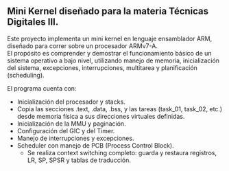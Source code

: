 Mini Kernel diseñado para la materia Técnicas Digitales III.
---
Este proyecto implementa un mini kernel en lenguaje ensamblador ARM, diseñado para correr sobre un procesador ARMv7-A.  
El propósito es comprender y demostrar el funcionamiento básico de un sistema operativo a bajo nivel, utilizando manejo de memoria, inicialización del sistema, excepciones, interrupciones, multitarea y planificación (scheduling).

El programa cuenta con:  
- Inicialización del procesador y stacks.
- Copia las secciones .text, .data, .bss, y las tareas (task_01, task_02, etc.) desde memoria física a sus direcciones virtuales definidas.
- Inicialización de la MMU y paginación.
- Configuración del GIC y del Timer.
- Manejo de interrupciones y excepciones.
- Scheduler con manejo de PCB (Process Control Block).
  - Se realiza context switching completo: guarda y restaura registros, LR, SP, SPSR y tablas de traducción.
